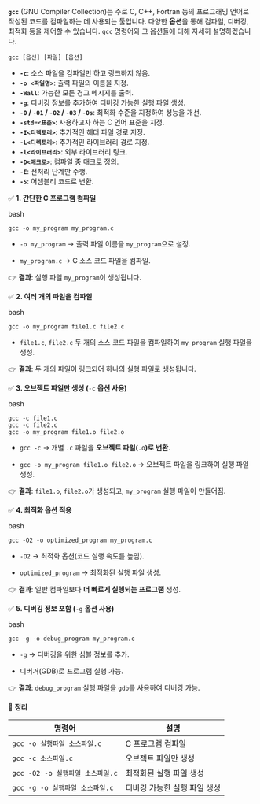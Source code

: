 **`gcc`** (GNU Compiler Collection)는 주로 C, C++, Fortran 등의 프로그래밍 언어로 작성된 코드를 컴파일하는 데 사용되는 툴입니다. 다양한 **옵션**을 통해 컴파일, 디버깅, 최적화 등을 제어할 수 있습니다. `gcc` 명령어와 그 옵션들에 대해 자세히 설명하겠습니다.

`gcc [옵션] [파일] [옵션]`

- **`-c`**: 소스 파일을 컴파일만 하고 링크하지 않음.
- **`-o <파일명>`**: 출력 파일의 이름을 지정.
- **`-Wall`**: 가능한 모든 경고 메시지를 출력.
- **`-g`**: 디버깅 정보를 추가하여 디버깅 가능한 실행 파일 생성.
- **`-O` / `-O1` / `-O2` / `-O3` / `-Os`**: 최적화 수준을 지정하여 성능을 개선.
- **`-std=<표준>`**: 사용하고자 하는 C 언어 표준을 지정.
- **`-I<디렉토리>`**: 추가적인 헤더 파일 경로 지정.
- **`-L<디렉토리>`**: 추가적인 라이브러리 경로 지정.
- **`-l<라이브러리>`**: 외부 라이브러리 링크.
- **`-D<매크로>`**: 컴파일 중 매크로 정의.
- **`-E`**: 전처리 단계만 수행.
- **`-S`**: 어셈블리 코드로 변환.

✅ **1. 간단한 C 프로그램 컴파일**

bash

```
gcc -o my_program my_program.c
```

- `-o my_program` → 출력 파일 이름을 `my_program`으로 설정.
    
- `my_program.c` → C 소스 코드 파일을 컴파일.
    

👉 **결과**: 실행 파일 `my_program`이 생성됩니다.

✅ **2. 여러 개의 파일을 컴파일**

bash

```
gcc -o my_program file1.c file2.c
```

- `file1.c`, `file2.c` 두 개의 소스 코드 파일을 컴파일하여 `my_program` 실행 파일을 생성.
    

👉 **결과**: 두 개의 파일이 링크되어 하나의 실행 파일로 생성됩니다.

✅ **3. 오브젝트 파일만 생성 (**`-c` **옵션 사용)**

bash

```
gcc -c file1.c
gcc -c file2.c
gcc -o my_program file1.o file2.o
```

- `gcc -c` → 개별 `.c` 파일을 **오브젝트 파일(**`.o`**)로 변환**.
    
- `gcc -o my_program file1.o file2.o` → 오브젝트 파일을 링크하여 실행 파일 생성.
    

👉 **결과**: `file1.o`, `file2.o`가 생성되고, `my_program` 실행 파일이 만들어짐.

✅ **4. 최적화 옵션 적용**

bash

```
gcc -O2 -o optimized_program my_program.c
```

- `-O2` → 최적화 옵션(코드 실행 속도를 높임).
    
- `optimized_program` → 최적화된 실행 파일 생성.
    

👉 **결과**: 일반 컴파일보다 **더 빠르게 실행되는 프로그램** 생성.

✅ **5. 디버깅 정보 포함 (**`-g` **옵션 사용)**

bash

```
gcc -g -o debug_program my_program.c
```

- `-g` → 디버깅을 위한 심볼 정보를 추가.
    
- 디버거(GDB)로 프로그램 실행 가능.
    

👉 **결과**: `debug_program` 실행 파일을 `gdb`를 사용하여 디버깅 가능.

📌 **정리**

|명령어|설명|
|---|---|
|`gcc -o 실행파일 소스파일.c`|C 프로그램 컴파일|
|`gcc -c 소스파일.c`|오브젝트 파일만 생성|
|`gcc -O2 -o 실행파일 소스파일.c`|최적화된 실행 파일 생성|
|`gcc -g -o 실행파일 소스파일.c`|디버깅 가능한 실행 파일 생성|
